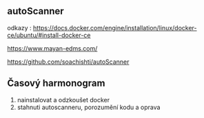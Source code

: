 ## autoScanner
odkazy : 
https://docs.docker.com/engine/installation/linux/docker-ce/ubuntu/#install-docker-ce

https://www.mayan-edms.com/

https://github.com/soachishti/autoScanner





## Časový harmonogram
1. nainstalovat a odzkoušet docker 
2. stahnuti autoscanneru, porozumění kodu a oprava
